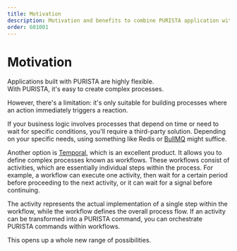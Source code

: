 ```yaml
---
title: Motivation
description: Motivation and benefits to combine PURISTA application with Temporal.
order: 601001
---
```


# Motivation

Applications built with PURISTA are highly flexible.  
With PURISTA, it's easy to create complex processes.

However, there's a limitation: it's only suitable for building processes where an action immediately triggers a reaction.

If your business logic involves processes that depend on time or need to wait for specific conditions, you'll require a third-party solution. Depending on your specific needs, using something like Redis or [BullMQ](https://bullmq.io) might suffice.

Another option is [Temporal](https://temporal.io), which is an excellent product. It allows you to define complex processes known as workflows. These workflows consist of activities, which are essentially individual steps within the process. For example, a workflow can execute one activity, then wait for a certain period before proceeding to the next activity, or it can wait for a signal before continuing.

The activity represents the actual implementation of a single step within the workflow, while the workflow defines the overall process flow. If an activity can be transformed into a PURISTA command, you can orchestrate PURISTA commands within workflows.

This opens up a whole new range of possibilities.
